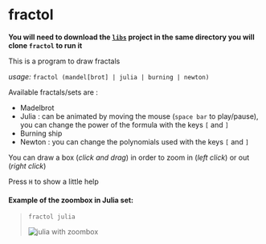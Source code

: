 # fractol

**You will need to download the [`libs`](https://github.com/cquillet/libs) project in the same directory you will clone `fractol` to run it**

This is a program to draw fractals

*usage:* `fractol (mandel[brot] | julia | burning | newton)`

Available fractals/sets are :
* Madelbrot
* Julia : can be animated by moving the mouse (`space bar` to play/pause), you can change the power of the formula with the keys `[` and `]`
* Burning ship
* Newton : you can change the polynomials used with the keys `[` and `]`

You can draw a box (*click and drag*) in order to zoom in (*left click*) or out (*right click*) 

Press `H` to show a little help


#### Example of the zoombox in Julia set:
>`fractol julia`
>
>![julia with zoombox](http://quillet.com/images/fractol.png)
